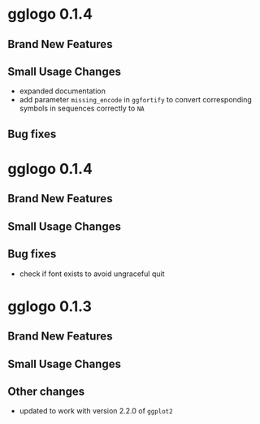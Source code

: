 # gglogo 0.1.4


## Brand New Features

## Small Usage Changes

- expanded documentation
- add parameter `missing_encode` in `ggfortify` to convert corresponding symbols in sequences correctly to `NA`

## Bug fixes


# gglogo 0.1.4


## Brand New Features

## Small Usage Changes

## Bug fixes

- check if font exists to avoid ungraceful quit


# gglogo 0.1.3


## Brand New Features

## Small Usage Changes

## Other changes

- updated to work with version 2.2.0 of `ggplot2`

